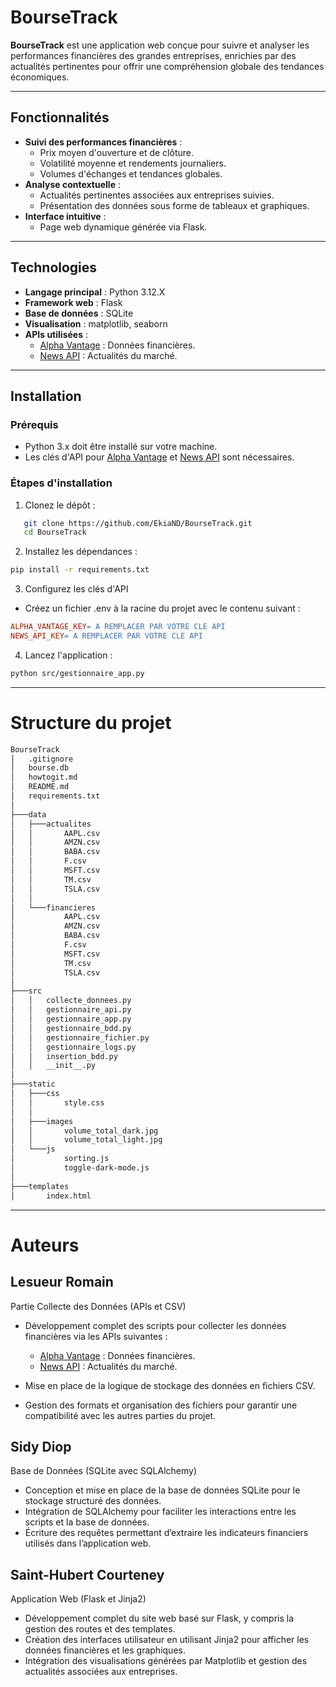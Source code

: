 # BourseTrack

**BourseTrack** est une application web conçue pour suivre et analyser les performances financières des grandes entreprises, enrichies par des actualités pertinentes pour offrir une compréhension globale des tendances économiques.

---

## Fonctionnalités

- **Suivi des performances financières** :
  - Prix moyen d'ouverture et de clôture.
  - Volatilité moyenne et rendements journaliers.
  - Volumes d'échanges et tendances globales.
- **Analyse contextuelle** :
  - Actualités pertinentes associées aux entreprises suivies.
  - Présentation des données sous forme de tableaux et graphiques.
- **Interface intuitive** :
  - Page web dynamique générée via Flask.

---

## Technologies

- **Langage principal** : Python 3.12.X
- **Framework web** : Flask
- **Base de données** : SQLite
- **Visualisation** : matplotlib, seaborn
- **APIs utilisées** :
  - [Alpha Vantage](https://www.alphavantage.co/) : Données financières.
  - [News API](https://newsapi.org/) : Actualités du marché.

---

## Installation

### Prérequis

- Python 3.x doit être installé sur votre machine.
- Les clés d'API pour [Alpha Vantage](https://www.alphavantage.co/) et [News API](https://newsapi.org/) sont nécessaires.

### Étapes d'installation

1. Clonez le dépôt :

```bash
   git clone https://github.com/EkiaND/BourseTrack.git
   cd BourseTrack
```

2. Installez les dépendances :

```bash
pip install -r requirements.txt
```

3. Configurez les clés d'API

- Créez un fichier .env à la racine du projet avec le contenu suivant :

```makefile
ALPHA_VANTAGE_KEY= A REMPLACER PAR VOTRE CLE API
NEWS_API_KEY= A REMPLACER PAR VOTRE CLE API
```

4. Lancez l'application :

```bash
python src/gestionnaire_app.py
```


---

# Structure du projet 

```bash
BourseTrack
│   .gitignore
│   bourse.db
│   howtogit.md
│   README.md
│   requirements.txt
│
├───data
│   ├───actualites
│   │       AAPL.csv
│   │       AMZN.csv
│   │       BABA.csv
│   │       F.csv
│   │       MSFT.csv
│   │       TM.csv
│   │       TSLA.csv
│   │
│   └───financieres
│           AAPL.csv
│           AMZN.csv
│           BABA.csv
│           F.csv
│           MSFT.csv
│           TM.csv
│           TSLA.csv
│
├───src
│   │   collecte_donnees.py
│   │   gestionnaire_api.py
│   │   gestionnaire_app.py
│   │   gestionnaire_bdd.py
│   │   gestionnaire_fichier.py
│   │   gestionnaire_logs.py
│   │   insertion_bdd.py
│   │   __init__.py
│
├───static
│   ├───css
│   │       style.css
│   │
│   ├───images
│   │       volume_total_dark.jpg
│   │       volume_total_light.jpg
│   └───js
│           sorting.js
│           toggle-dark-mode.js
│
├───templates
│       index.html


```

---

# Auteurs

## Lesueur Romain

Partie Collecte des Données (APIs et CSV)

- Développement complet des scripts pour collecter les données financières via les APIs suivantes :
  - [Alpha Vantage](https://www.alphavantage.co/) : Données financières.
  - [News API](https://newsapi.org/) : Actualités du marché.

- Mise en place de la logique de stockage des données en fichiers CSV.
- Gestion des formats et organisation des fichiers pour garantir une compatibilité avec les autres parties du projet.

## Sidy Diop

Base de Données (SQLite avec SQLAlchemy)

- Conception et mise en place de la base de données SQLite pour le stockage structuré des données.
- Intégration de SQLAlchemy pour faciliter les interactions entre les scripts et la base de données.
- Écriture des requêtes permettant d’extraire les indicateurs financiers utilisés dans l’application web.

## Saint-Hubert Courteney

Application Web (Flask et Jinja2)

- Développement complet du site web basé sur Flask, y compris la gestion des routes et des templates.
- Création des interfaces utilisateur en utilisant Jinja2 pour afficher les données financières et les graphiques.
- Intégration des visualisations générées par Matplotlib et gestion des actualités associées aux entreprises.
